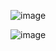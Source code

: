 
![image](https://github.com/HAMZOO0/JavaScript-/assets/98114762/70e4bfab-674b-4817-87f6-492e6403d27a)

![image](https://github.com/HAMZOO0/JavaScript-/assets/98114762/e83deb92-664b-4272-b073-4f80ebb3bf03)
